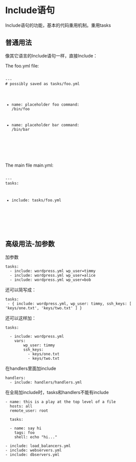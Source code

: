 # Include语句

Include语句的功能，基本的代码重用机制。重用tasks

## 普通用法


像其它语言的Include语句一样，直接Include：
<div style="-webkit-column-count:2; -moz-column-count: 2; column-count: 2; -webkit-column-rule: 1px dotted #e0e0e0; -moz-column-rule: 1px dotted #e0e0e0; column-rule: 1px dotted #e0e0e0;">
    <div style="display: inline-block;">
    The foo.yml file:
        <pre>
<code>
---
# possibly saved as tasks/foo.yml

- name: placeholder foo
  command: /bin/foo

- name: placeholder bar
  command: /bin/bar
</code>
    </pre>
    </div>
    <div style="display: inline-block;">
    The main file main.yml:
       <pre>
<code>
---
tasks:

  - include: tasks/foo.yml




</code>
      </pre>
    </div>
</div>


## 高级用法-加参数


加参数
```
tasks:
  - include: wordpress.yml wp_user=timmy
  - include: wordpress.yml wp_user=alice
  - include: wordpress.yml wp_user=bob
```

还可以简写成：
```
tasks:
 - { include: wordpress.yml, wp_user: timmy, ssh_keys: [ 'keys/one.txt', 'keys/two.txt' ] }
```

还可以这样加：
```
tasks:

  - include: wordpress.yml
    vars:
        wp_user: timmy
        ssh_keys:
          - keys/one.txt
          - keys/two.txt
```

在handlers里面加include
```
handlers:
  - include: handlers/handlers.yml
```

在全局加include时，tasks和handlers不能有include
```
- name: this is a play at the top level of a file
  hosts: all
  remote_user: root

  tasks:

  - name: say hi
    tags: foo
    shell: echo "hi..."

- include: load_balancers.yml
- include: webservers.yml
- include: dbservers.yml
```
